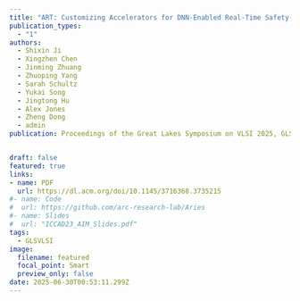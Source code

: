 ```yaml
---
title: "ART: Customizing Accelerators for DNN-Enabled Real-Time Safety-Critical Systems(🔥📣New Paper & Project🔥📣! )"
publication_types:
  - "1"
authors:
  - Shixin Ji
  - Xingzhen Chen
  - Jinming Zhuang
  - Zhuoping Yang
  - Sarah Schultz
  - Yukai Song
  - Jingtong Hu
  - Alex Jones
  - Zheng Dong
  - admin
publication: Proceedings of the Great Lakes Symposium on VLSI 2025, GLSVLSI 2025, June. 30 - July 2, New Orleans, LA, US. Full Paper Accepted! https://dl.acm.org/doi/10.1145/3716368.3735215 


draft: false
featured: true
links:
- name: PDF
  url: https://dl.acm.org/doi/10.1145/3716368.3735215 
#- name: Code
#  url: https://github.com/arc-research-lab/Aries
#- name: Slides
#  url: "ICCAD23_AIM_Slides.pdf"
tags:
  - GLSVLSI 
image:
  filename: featured
  focal_point: Smart
  preview_only: false
date: 2025-06-30T00:53:11.299Z
---
```

